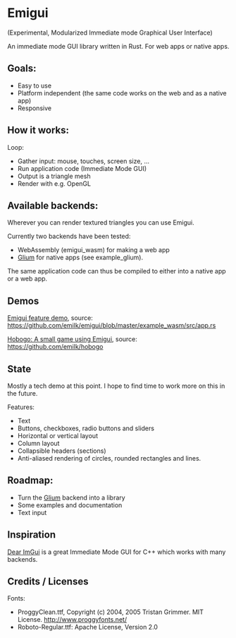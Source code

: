# Emigui
(Experimental, Modularized Immediate mode Graphical User Interface)

An immediate mode GUI library written in Rust. For web apps or native apps.

## Goals:
* Easy to use
* Platform independent (the same code works on the web and as a native app)
* Responsive

## How it works:
Loop:
* Gather input: mouse, touches, screen size, ...
* Run application code (Immediate Mode GUI)
* Output is a triangle mesh
* Render with e.g. OpenGL

## Available backends:
Wherever you can render textured triangles you can use Emigui.

Currently two backends have been tested:
* WebAssembly (emigui_wasm) for making a web app
* [Glium](https://github.com/glium/glium) for native apps (see example_glium).

The same application code can thus be compiled to either into a native app or a web app.

## Demos
[Emigui feature demo](https://emilk.github.io/emigui/index.html), source: https://github.com/emilk/emigui/blob/master/example_wasm/src/app.rs

[Hobogo: A small game using Emigui](https://emilk.github.io/hobogo/index.html), source: https://github.com/emilk/hobogo

## State
Mostly a tech demo at this point. I hope to find time to work more on this in the future.

Features:

* Text
* Buttons, checkboxes, radio buttons and sliders
* Horizontal or vertical layout
* Column layout
* Collapsible headers (sections)
* Anti-aliased rendering of circles, rounded rectangles and lines.

## Roadmap:
* Turn the [Glium](https://github.com/glium/glium) backend into a library
* Some examples and documentation
* Text input

## Inspiration
[Dear ImGui](https://github.com/ocornut/imgui) is a great Immediate Mode GUI for C++ which works with many backends.

## Credits / Licenses
Fonts:
* ProggyClean.ttf, Copyright (c) 2004, 2005 Tristan Grimmer. MIT License. http://www.proggyfonts.net/
* Roboto-Regular.ttf: Apache License, Version 2.0
